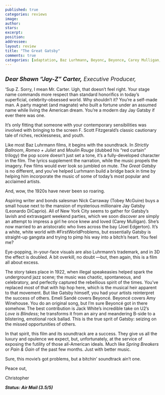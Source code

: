 ```yaml
---
published: true
categories: reviews
image:
author: 
stars: 
excerpt: 
position: 
addressee: 
layout: review
title: "The Great Gatsby"
comments: true
categories: [adaptation, Baz Lurhmann, Beyonc, Beyonce, Carey Mulligan, hip hop, Jay-Z, Leonardo DiCaprio, Letters, Oscars 2014, The Great Gatsby, Tobey Maguire]
---
```

<div><p><span class="full-image-block ssNonEditable"><span><a href="/letters/2013/5/10/the-great-gatsby.html"><img src="http://static.squarespace.com/static/5005f6bcc4aa41161b33e89e/5329cf1fe4b07c068ebf74de/5329cf1fe4b07c068ebf782b/1368223957197/The%20Great%20Gatsby.jpg" alt="" /></a></span></span></p>
<p><em><strong><span style="font-size:130%;">Dear Shawn &ldquo;Jay-Z&rdquo; Carter,</span></strong><span style="font-size:130%;"> Executive Producer,</span></em></p>
<p>&lsquo;Sup Z. Sorry, I mean Mr. Carter. Ugh, that doesn&rsquo;t feel right. Your stage name commands more respect than standard honorifics in today&rsquo;s superficial, celebrity-obsessed world. Why shouldn&rsquo;t it? You&rsquo;re a self-made man. A party magnet (and magnate) who built a fortune under an assumed name while living the American dream. You&rsquo;re a modern day Jay Gatsby<em> </em>if ever there was one.</p>
<p>It&rsquo;s only fitting that someone with your contemporary sensibilities was involved with bringing to the screen F. Scott Fitzgerald&rsquo;s classic cautionary tale of riches, recklessness, and youth.</p>
<p>Like most Baz Luhrmann films, it begins with the soundtrack. In <em>Strictly Ballroom</em>, <em>Romeo + Juliet</em> and <em>Moulin Rouge </em>(dubbed his &ldquo;red curtain&rdquo; trilogy) the pop score doesn&#8217;t just set a tone, it&rsquo;s a fully-developed character in the film. The lyrics supplement the narration, while the music propels the imagery. Few films would ever look so jumbled on mute. <em>The Great Gatsby</em> is no different, and you&rsquo;ve helped Lurhmann build a bridge back in time by helping him incorporate the music of some of today&rsquo;s most popular and acclaimed artists.</p>
<p>And, wow, the 1920s have never been so roaring.</p>
<p>Aspiring writer and bonds salesman Nick Carraway (Tobey McGuire) buys a small house next to the mansion of mysterious millionaire Jay Gatsby (Leonardo DiCaprio). All of New York City seems to gather for Gatsby&rsquo;s lavish and extravagant weekend parties, which we soon discover are simply an attempt to impress a girl he once knew and loved (Carey Mulligan). She&rsquo;s now married to an aristocratic who lives across the bay (Joel Edgerton). It&rsquo;s a white, white world with #FirstWorldProblems, but essentially Gatsby is straight-up gangsta and trying to pimp his way into a bitch&rsquo;s heart.  You feel me?</p>
<p>Eye-popping, in-your-face visuals are also Luhrmann&rsquo;s trademark, and in 3D the effect is doubled. A bit overkill, no doubt &mdash;but, then again, this is a film all about excess.</p>
<p>The story takes place in 1922, when illegal speakeasies helped spark the underground jazz scene; the music was chaotic, spontaneous, and celebratory, and perfectly captured the rebellious spirit of the times. You&rsquo;ve replaced most of that with hip hop here, which is the musical heir apparent to that movement. But like Gatsby himself, you had your artists reinterpret the success of others. Emeli Sand&eacute; covers Beyonc&eacute;. Beyonc&eacute; covers Amy Winehouse. You do an original song, but I&rsquo;m sure Beyonc&eacute; got in there somehow. The best contribution is Jack White&rsquo;s incredible take on U2&rsquo;s <em>Love is Blindess</em>; he transforms it from an airy and meandering B-side to a blistering, emotional rock ballad. This is the true sprit of Gatsby: seizing on the missed opportunities of others.</p>
<p>In that spirit, this film and its soundtrack are a success. They give us all the luxury and opulence we expect, but, unfortunately,  at the service of exposing the futility of those all-American ideals. Much like <em>Spring Breakers</em> or <em>Pain &amp; Gain </em>of the past few months. Just with better music.</p>
<p>Sure, this movie&rsquo;s got problems, but a bitchin&rsquo; soundtrack ain&rsquo;t one.</p>
<p>Peace out,</p>
<p>Christopher</p>
<p><strong><em>Status: Air Mail (3.5/5)</em></strong></p></div>
